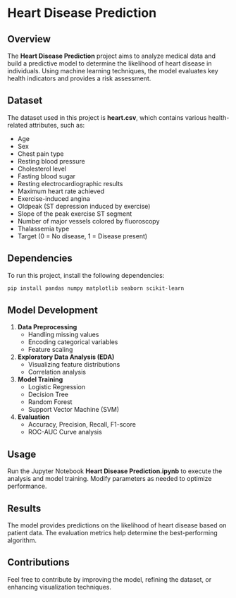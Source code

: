 # Heart Disease Prediction

## Overview
The **Heart Disease Prediction** project aims to analyze medical data and build a predictive model to determine the likelihood of heart disease in individuals. Using machine learning techniques, the model evaluates key health indicators and provides a risk assessment.

## Dataset
The dataset used in this project is **heart.csv**, which contains various health-related attributes, such as:
- Age
- Sex
- Chest pain type
- Resting blood pressure
- Cholesterol level
- Fasting blood sugar
- Resting electrocardiographic results
- Maximum heart rate achieved
- Exercise-induced angina
- Oldpeak (ST depression induced by exercise)
- Slope of the peak exercise ST segment
- Number of major vessels colored by fluoroscopy
- Thalassemia type
- Target (0 = No disease, 1 = Disease present)

## Dependencies
To run this project, install the following dependencies:
```bash
pip install pandas numpy matplotlib seaborn scikit-learn
```

## Model Development
1. **Data Preprocessing**
   - Handling missing values
   - Encoding categorical variables
   - Feature scaling
2. **Exploratory Data Analysis (EDA)**
   - Visualizing feature distributions
   - Correlation analysis
3. **Model Training**
   - Logistic Regression
   - Decision Tree
   - Random Forest
   - Support Vector Machine (SVM)
4. **Evaluation**
   - Accuracy, Precision, Recall, F1-score
   - ROC-AUC Curve analysis

## Usage
Run the Jupyter Notebook **Heart Disease Prediction.ipynb** to execute the analysis and model training. Modify parameters as needed to optimize performance.

## Results
The model provides predictions on the likelihood of heart disease based on patient data. The evaluation metrics help determine the best-performing algorithm.

## Contributions
Feel free to contribute by improving the model, refining the dataset, or enhancing visualization techniques.

